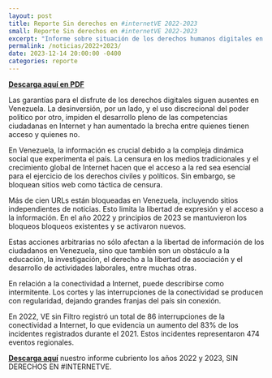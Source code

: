 ```yaml
---
layout: post
title: Reporte Sin derechos en #internetVE 2022-2023
small: Reporte Sin derechos en #internetVE 2022-2023
excerpt: "Informe sobre situación de los derechos humanos digitales en Venezuela. Cubriendo los años 2022 y 2023"
permalink: /noticias/2022+2023/
date: 2023-12-14 20:00:00 -0400
categories: reporte
---
```

**[Descarga aquí en PDF](/res/files/reporte-2022-2023.pdf)**

Las garantías para el disfrute de los derechos digitales siguen ausentes en Venezuela. La desinversión, por un lado, y el uso discrecional del poder político por otro, impiden el desarrollo pleno de las competencias ciudadanas en Internet y han aumentado la brecha entre quienes tienen acceso y quienes no.

En Venezuela, la información es crucial debido a la compleja dinámica social que experimenta  el país. La censura en los medios tradicionales y el crecimiento global de Internet hacen que el acceso a la red sea esencial para el ejercicio de los derechos civiles y políticos. Sin embargo, se bloquean sitios web como táctica de censura. 

Más de cien URLs están bloqueadas en Venezuela, incluyendo sitios independientes de noticias. Esto limita la libertad de expresión y el acceso a la información. En el año 2022 y principios de 2023 se mantuvieron los bloqueos bloqueos existentes y se activaron nuevos. 

Estas acciones arbitrarias no sólo afectan a la libertad de información de los ciudadanos en Venezuela, sino que también son un obstáculo a la educación, la investigación, el derecho a la libertad de asociación y el desarrollo de actividades laborales, entre muchas otras.

En relación a la conectividad a Internet, puede describirse como intermitente. Los cortes y las interrupciones de la conectividad se producen con regularidad, dejando grandes franjas del país sin conexión. 

En 2022, VE sin Filtro registró un total de 86 interrupciones de la conectividad a Internet, lo que evidencia un aumento del 83% de los incidentes registrados durante el 2021. Estos incidentes representaron 474 eventos regionales.

**[Descarga aquí](/res/files/2022-2023.pdf)** nuestro informe cubriento los años 2022 y 2023, SIN DERECHOS EN #INTERNETVE. 

